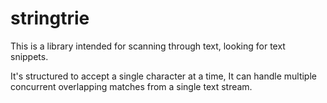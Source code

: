 # stringtrie

This is a library intended for scanning through text, looking for text snippets.

It's structured to accept a single character at a time, It can handle multiple
concurrent overlapping matches from a single text stream.